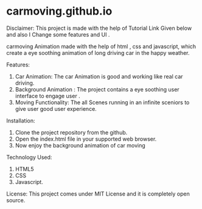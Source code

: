 # carmoving.github.io
 
Disclaimer: This project is made with the help of Tutorial Link Given below and also I Change some features and UI . 

carmoving Animation made with the help of html , css and javascript, which create a eye soothing animation of long driving car in the happy weather.

Features: 
1. Car Animation: The car Animation is good and working like real car driving.
2. Background Animation : The project contains a eye soothing user interface to engage user .
3. Moving Functionality: The all Scenes running in an infinite sceniors to give user good user experience.

Installation:
1. Clone the project repository from the github.
2. Open the index.html file in your supported web browser.
3. Now enjoy the background animation of car moving

Technology Used:
1. HTML5
2. CSS
3. Javascript.

License:
This project comes under MIT License and it is completely open source.